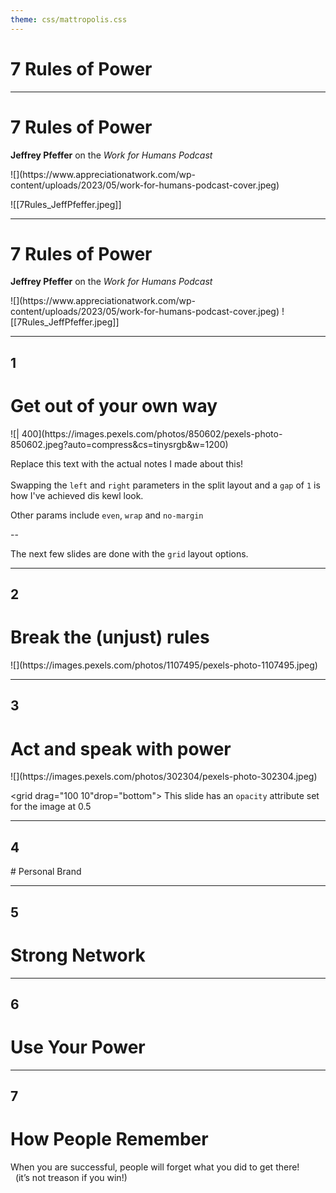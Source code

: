 ```yaml
---
theme: css/mattropolis.css
---
```


<!-- .slide: data-auto-animate -->
# 7 Rules of Power

---
<!-- .slide: data-auto-animate -->

# 7 Rules of Power

**Jeffrey Pfeffer** on the *Work for Humans Podcast*  


<split wrap="2" gap="1">
![](https://www.appreciationatwork.com/wp-content/uploads/2023/05/work-for-humans-podcast-cover.jpeg)


![[7Rules_JeffPfeffer.jpeg]]

</split>


---

<!-- .slide: data-auto-animate -->

# 7 Rules of Power

**Jeffrey Pfeffer** on the *Work for Humans Podcast*  

<grid drag="200px 200px" drop="25 -10">
![](https://www.appreciationatwork.com/wp-content/uploads/2023/05/work-for-humans-podcast-cover.jpeg)
</grid>


<grid drag="200px 200px" drop="55 -10">
![[7Rules_JeffPfeffer.jpeg]]
</grid>

---

## 1
# Get out of your own way 

<split left = "2" right = "1" gap = "1">
![| 400](https://images.pexels.com/photos/850602/pexels-photo-850602.jpeg?auto=compress&cs=tinysrgb&w=1200)

Replace this text with the actual notes I made about this!  <br><br> Swapping the `left` and `right` parameters in the split layout and a `gap` of `1` is how I've achieved dis kewl look.

Other params include `even`, `wrap` and `no-margin`
</split>

--

The next few slides are done with the `grid` layout options.

---

## 2
# Break the (unjust) rules

<grid drag="300px 300px" drop="bottom" filter="blur(2px)"    >
![](https://images.pexels.com/photos/1107495/pexels-photo-1107495.jpeg)
</grid>

---

## 3
# Act and speak with power

<grid drag="300px 200px" drop="top" bg="green" opacity="0.5">
![](https://images.pexels.com/photos/302304/pexels-photo-302304.jpeg)
</grid>

<grid drag="100 10"drop="bottom">
This slide has an `opacity` attribute set for the image at 0.5
</grid>

---

## 4
<grid drag="100 100"  rotate="-15" align="center"  justify-content="end"  >
# Personal <span>B</span>rand
</grid>


---

## 5
# Strong Network

---

## 6
# Use Your Power

---
## 7 
# How People Remember

When you are successful, people will forget what you did to get there! <br> 
(it’s not treason if you win!) 

